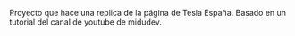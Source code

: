 Proyecto que hace una replica de la página de Tesla España. Basado en un tutorial del canal de youtube de midudev.
